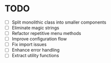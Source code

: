 # TODO

- [ ] Split monolithic class into smaller components
- [ ] Eliminate magic strings
- [ ] Refactor repetitive menu methods
- [ ] Improve configuration flow
- [ ] Fix import issues
- [ ] Enhance error handling
- [ ] Extract utility functions
